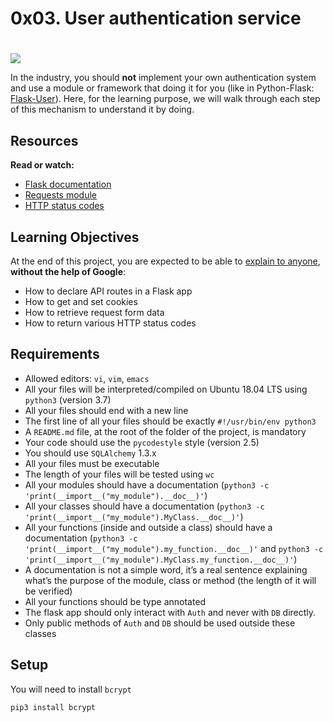 # 0x03. User authentication service
#
![](https://s3.amazonaws.com/alx-intranet.hbtn.io/uploads/medias/2019/12/4cb3c8c607afc1d1582d.jpg?X-Amz-Algorithm=AWS4-HMAC-SHA256&X-Amz-Credential=AKIARDDGGGOUSBVO6H7D%2F20230606%2Fus-east-1%2Fs3%2Faws4_request&X-Amz-Date=20230606T072903Z&X-Amz-Expires=86400&X-Amz-SignedHeaders=host&X-Amz-Signature=b8eb113c42936f2ad69137d962de1e333c5753ba590b6f4d308410567e46ca4f)

In the industry, you should **not** implement your own authentication system and use a module or framework that doing it for you (like in Python-Flask: [Flask-User](https://intranet.alxswe.com/rltoken/9nVfotMI_1zpEzihMzBeTA "Flask-User")). Here, for the learning purpose, we will walk through each step of this mechanism to understand it by doing.

Resources
---------

**Read or watch:**

*   [Flask documentation](https://intranet.alxswe.com/rltoken/lKExyvivrrW4eh0eI8UV6A "Flask documentation")
*   [Requests module](https://intranet.alxswe.com/rltoken/py7LuuD1u2MUwcaf8wnDzQ "Requests module")
*   [HTTP status codes](https://intranet.alxswe.com/rltoken/cj-mc5ZHp_KyXn1yikHC0A "HTTP status codes")

Learning Objectives
-------------------

At the end of this project, you are expected to be able to [explain to anyone](https://intranet.alxswe.com/rltoken/oAqmZmipBdjCcfI5QqyFXA "explain to anyone"), **without the help of Google**:

*   How to declare API routes in a Flask app
*   How to get and set cookies
*   How to retrieve request form data
*   How to return various HTTP status codes

Requirements
------------

*   Allowed editors: `vi`, `vim`, `emacs`
*   All your files will be interpreted/compiled on Ubuntu 18.04 LTS using `python3` (version 3.7)
*   All your files should end with a new line
*   The first line of all your files should be exactly `#!/usr/bin/env python3`
*   A `README.md` file, at the root of the folder of the project, is mandatory
*   Your code should use the `pycodestyle` style (version 2.5)
*   You should use `SQLAlchemy` 1.3.x
*   All your files must be executable
*   The length of your files will be tested using `wc`
*   All your modules should have a documentation (`python3 -c 'print(__import__("my_module").__doc__)'`)
*   All your classes should have a documentation (`python3 -c 'print(__import__("my_module").MyClass.__doc__)'`)
*   All your functions (inside and outside a class) should have a documentation (`python3 -c 'print(__import__("my_module").my_function.__doc__)'` and `python3 -c 'print(__import__("my_module").MyClass.my_function.__doc__)'`)
*   A documentation is not a simple word, it’s a real sentence explaining what’s the purpose of the module, class or method (the length of it will be verified)
*   All your functions should be type annotated
*   The flask app should only interact with `Auth` and never with `DB` directly.
*   Only public methods of `Auth` and `DB` should be used outside these classes

Setup
-----

You will need to install `bcrypt`

    pip3 install bcrypt
